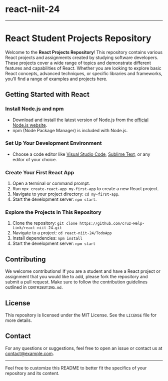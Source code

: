 # react-niit-24

---

# React Student Projects Repository

Welcome to the **React Projects Repository**! This repository contains various React projects and assignments created by studying software developers. 
These projects cover a wide range of topics and demonstrate different features and capabilities of React. 
Whether you are looking to explore basic React concepts, advanced techniques, or specific libraries and frameworks, you'll find a range of examples and projects here.

## Getting Started with React

### Install Node.js and npm

- Download and install the latest version of Node.js from the [official Node.js website](https://nodejs.org/).
- npm (Node Package Manager) is included with Node.js.

### Set Up Your Development Environment

- Choose a code editor like [Visual Studio Code](https://code.visualstudio.com/), [Sublime Text](https://www.sublimetext.com/), or any editor of your choice.

### Create Your First React App

1. Open a terminal or command prompt.
2. Run `npx create-react-app my-first-app` to create a new React project.
3. Navigate to your project directory: `cd my-first-app`.
4. Start the development server: `npm start`.

### Explore the Projects in This Repository

1. Clone the repository: `git clone https://github.com/cruz-Help-Link/react-niit-24.git`
2. Navigate to a project: `cd react-niit-24/TodoApp`
3. Install dependencies: `npm install`
4. Start the development server: `npm start`

## Contributing

We welcome contributions! If you are a student and have a React project or assignment that you would like to add, please fork the repository and submit a pull request. Make sure to follow the contribution guidelines outlined in `CONTRIBUTING.md`.

## License

This repository is licensed under the MIT License. See the `LICENSE` file for more details.

## Contact

For any questions or suggestions, feel free to open an issue or contact us at contact@example.com.

---

Feel free to customize this README to better fit the specifics of your repository and its content.
